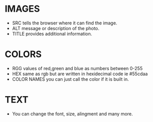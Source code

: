 # IMAGES
- SRC tells the browser where it can find the image.
- ALT message or description of the photo.
- TITLE provides additional information.

# COLORS
 - RGG values of red,green and blue as numbers between 0-255
 - HEX same as rgb but are written in hexidecimal code ie #55cdaa
 - COLOR NAMES you can just call the color if it is built in.

 # TEXT
 - You can change the font, size, alingment and many more.